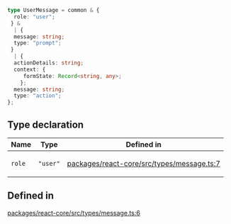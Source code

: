 ```ts
type UserMessage = common & {
  role: "user";
 } & 
  | {
  message: string;
  type: "prompt";
 }
  | {
  actionDetails: string;
  context: {
     formState: Record<string, any>;
    };
  message: string;
  type: "action";
};
```

## Type declaration

<table>
<thead>
<tr>
<th>Name</th>
<th>Type</th>
<th>Defined in</th>
</tr>
</thead>
<tbody>
<tr>
<td>

`role`

</td>
<td>

`"user"`

</td>
<td>

[packages/react-core/src/types/message.ts:7](https://github.com/thesysdev/crayonai/blob/868f459d859250eef3283635b1127c3c68c35546/frontend-sdk/packages/react-core/src/types/message.ts#L7)

</td>
</tr>
</tbody>
</table>

## Defined in

[packages/react-core/src/types/message.ts:6](https://github.com/thesysdev/crayonai/blob/868f459d859250eef3283635b1127c3c68c35546/frontend-sdk/packages/react-core/src/types/message.ts#L6)
